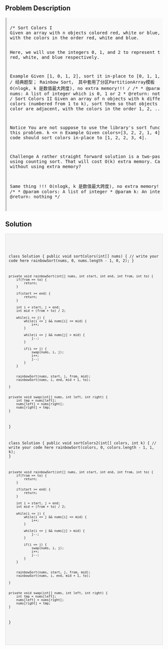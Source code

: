 <style>
  .comment-block { background-color: #f9f9f9; padding: 10px; border-left: 5px solid #ccc; }
  .code-block { background-color: #f4f4f4; padding: 10px; border: 1px solid #ddd; }
</style>

<h2>Problem Description</h2>
<div class='comment-block'>
<pre>
/* Sort Colors I
Given an array with n objects colored red, white or blue, sort them so that objects of the same color are adjacent, 
with the colors in the order red, white and blue.

Here, we will use the integers 0, 1, and 2 to represent the color red, white, and blue respectively.

Example
Given [1, 0, 1, 2], sort it in-place to [0, 1, 1, 2].
*/
/*
经典题型； Rainbow Sort， 其中套用了分区PartitionArray模板
O(nlogk, k 是数值最大跨度), no extra memory!!!
*/
    /**
     * @param nums: A list of integer which is 0, 1 or 2 
     * @return: nothing
     */
/* Sort Colors II
Given an array of n objects with k different colors (numbered from 1 to k), sort them so that objects of the same color are adjacent, 
with the colors in the order 1, 2, ... k.

Notice
You are not suppose to use the library's sort function for this problem.
k <= n
Example
Given colors=[3, 2, 2, 1, 4], k=4, your code should sort colors in-place to [1, 2, 2, 3, 4].

Challenge 
A rather straight forward solution is a two-pass algorithm using counting sort. 
That will cost O(k) extra memory. Can you do it without using extra memory?


Same thing !!!
O(nlogk, k 是数值最大跨度), no extra memory!!!
*/
    /**
     * @param colors: A list of integer
     * @param k: An integer
     * @return: nothing
     */
</pre>
</div>

<h2>Solution</h2>
<div class='code-block'>
<pre><code class='language-java'>


class Solution {
    public void sortColors(int[] nums) {
        // write your code here
        rainbowSort(nums, 0, nums.length - 1, 0, 2);
    }
    
    private void rainbowSort(int[] nums, int start, int end, int from, int to) {
        if(from == to) {
            return;
        }
        
        if(start >= end) {
            return;
        }
        
        int i = start, j = end;
        int mid = (from + to) / 2;
        
        while(i <= j) {
            while(i <= j && nums[i] <= mid) {
                i++;
            }
            
            while(i <= j && nums[j] > mid) {
                j--;
            }
            
            if(i <= j) {
                swap(nums, i, j);
                i++;
                j--;
            }
        }
        
        
        rainbowSort(nums, start, j, from, mid);
        rainbowSort(nums, i, end, mid + 1, to);

    }
    
    
    private void swap(int[] nums, int left, int right) {
        int tmp = nums[left];
        nums[left] = nums[right];
        nums[right] = tmp;
    }
}


class Solution {
    public void sortColors2(int[] colors, int k) {
        // write your code here
        rainbowSort(colors, 0, colors.length - 1, 1, k);
    }
    
    private void rainbowSort(int[] nums, int start, int end, int from, int to) {
        if(from == to) {
            return;
        }
        
        if(start >= end) {
            return;
        }
        
        int i = start, j = end;
        int mid = (from + to) / 2;
        
        while(i <= j) {
            while(i <= j && nums[i] <= mid) {
                i++;
            }
            
            while(i <= j && nums[j] > mid) {
                j--;
            }
            
            if(i <= j) {
                swap(nums, i, j);
                i++;
                j--;
            }
        }
        
        
        rainbowSort(nums, start, j, from, mid);
        rainbowSort(nums, i, end, mid + 1, to);

    }
    
    
    private void swap(int[] nums, int left, int right) {
        int tmp = nums[left];
        nums[left] = nums[right];
        nums[right] = tmp;
    }
}

</code></pre>
</div>
